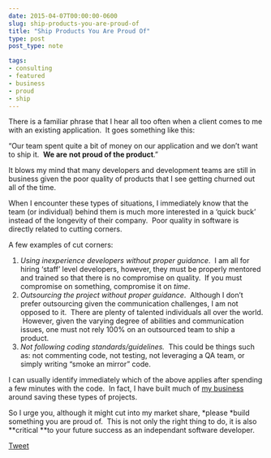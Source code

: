```yaml
---
date: 2015-04-07T00:00:00-0600
slug: ship-products-you-are-proud-of
title: "Ship Products You Are Proud Of"
type: post
post_type: note

tags:
- consulting
- featured
- business
- proud
- ship
---
```

There is a familiar phrase that I hear all too often when a client comes to me with an existing application.  It goes something like this:


“Our team spent quite a bit of money on our application and we don’t want to ship it.  **We are** **not proud of the product**.”


It blows my mind that many developers and development teams are still in business given the poor quality of products that I see getting churned out all of the time.


When I encounter these types of situations, I immediately know that the team (or individual) behind them is much more interested in a ‘quick buck’ instead of the longevity of their company.  Poor quality in software is directly related to cutting corners.


A few examples of cut corners:


1. *Using inexperience developers without proper guidance*.  I am all for hiring ‘staff’ level developers, however, they must be properly mentored and trained so that there is no compromise on quality.  If you must compromise on something, compromise it on *time*.
2. *Outsourcing the project without proper guidance*.  Although I don’t prefer outsourcing given the communication challenges, I am not opposed to it.  There are plenty of talented individuals all over the world.  However, given the varying degree of abilities and communication issues, one must not rely 100% on an outsourced team to ship a product.
3. *Not following coding standards/guidelines.*  This could be things such as: not commenting code, not testing, not leveraging a QA team, or simply writing “smoke an mirror” code.


I can usually identify immediately which of the above applies after spending a few minutes with the code.  In fact, I have built much of [my business](http://pixegon.com) around saving these types of projects.


So I urge you, although it might cut into my market share, \*please \*build something you are proud of.  This is not only the right thing to do, it is also \*\*critical \*\*to your future success as an independant software developer.



[Tweet](http://twitter.com/share)


